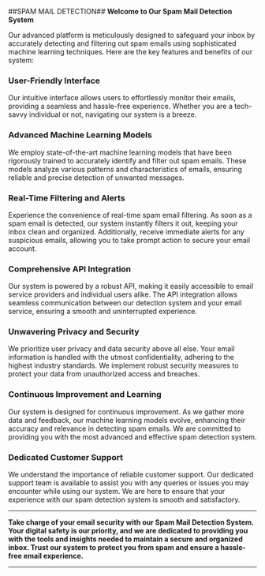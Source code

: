 ##SPAM MAIL DETECTION##
**Welcome to Our Spam Mail Detection System**

Our advanced platform is meticulously designed to safeguard your inbox by accurately detecting and filtering out spam emails using sophisticated machine learning techniques. Here are the key features and benefits of our system:

### User-Friendly Interface
Our intuitive interface allows users to effortlessly monitor their emails, providing a seamless and hassle-free experience. Whether you are a tech-savvy individual or not, navigating our system is a breeze.

### Advanced Machine Learning Models
We employ state-of-the-art machine learning models that have been rigorously trained to accurately identify and filter out spam emails. These models analyze various patterns and characteristics of emails, ensuring reliable and precise detection of unwanted messages.

### Real-Time Filtering and Alerts
Experience the convenience of real-time spam email filtering. As soon as a spam email is detected, our system instantly filters it out, keeping your inbox clean and organized. Additionally, receive immediate alerts for any suspicious emails, allowing you to take prompt action to secure your email account.

### Comprehensive API Integration
Our system is powered by a robust API, making it easily accessible to email service providers and individual users alike. The API integration allows seamless communication between our detection system and your email service, ensuring a smooth and uninterrupted experience.

### Unwavering Privacy and Security
We prioritize user privacy and data security above all else. Your email information is handled with the utmost confidentiality, adhering to the highest industry standards. We implement robust security measures to protect your data from unauthorized access and breaches.

### Continuous Improvement and Learning
Our system is designed for continuous improvement. As we gather more data and feedback, our machine learning models evolve, enhancing their accuracy and relevance in detecting spam emails. We are committed to providing you with the most advanced and effective spam detection system.

### Dedicated Customer Support
We understand the importance of reliable customer support. Our dedicated support team is available to assist you with any queries or issues you may encounter while using our system. We are here to ensure that your experience with our spam detection system is smooth and satisfactory.

---

**Take charge of your email security with our Spam Mail Detection System. Your digital safety is our priority, and we are dedicated to providing you with the tools and insights needed to maintain a secure and organized inbox. Trust our system to protect you from spam and ensure a hassle-free email experience.**

---

